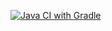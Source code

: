 [![Java CI with Gradle](https://github.com/Kvini4ka/DeliveryCard/actions/workflows/gradle.yml/badge.svg)](https://github.com/Kvini4ka/DeliveryCard/actions/workflows/gradle.yml)
